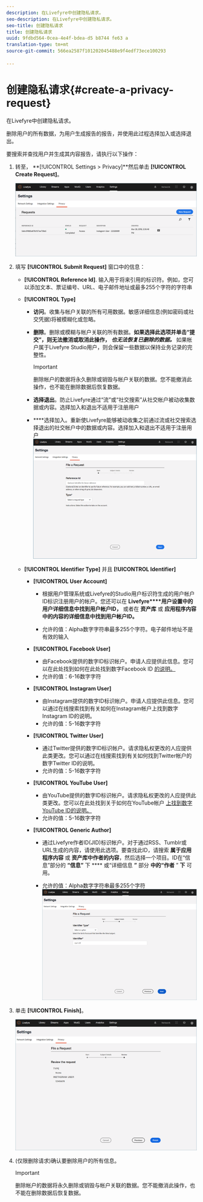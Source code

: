 ```yaml
---
description: 在Livefyre中创建隐私请求。
seo-description: 在Livefyre中创建隐私请求。
seo-title: 创建隐私请求
title: 创建隐私请求
uuid: 9fdbd564-0cea-4e4f-bdea-d5 b8744 fe63 a
translation-type: tm+mt
source-git-commit: 566ea2587f101202045488e9f4edf73ece100293

---
```



# 创建隐私请求{#create-a-privacy-request}

在Livefyre中创建隐私请求。

删除用户的所有数据，为用户生成报告的报告，并使用此过程选择加入或选择退出。

要搜索并查找用户并生成其内容报告，请执行以下操作：

1. 转至， **[!UICONTROL Settings > Privacy]**然后单击 **[!UICONTROL Create Request]**。

   ![](assets/privacypage1.png)

1. 填写 **[!UICONTROL Submit Request]** 窗口中的信息：

   * **[!UICONTROL Reference Id]**. 输入用于将来引用的标识符。例如，您可以添加文本、票证编号、URL、电子邮件地址或最多255个字符的字符串
   * **[!UICONTROL Type]**

      * **访问**。收集与帐户关联的所有可用数据。敏感详细信息(例如密码或社交凭据)将被模糊化或忽略。

      * **删除**。删除或模糊与帐户关联的所有数据。**如果选择此选项并单击“提交”，则无法撤消或取消此操作， *也无法恢复已删除的数据。*** 如果帐户属于Livefyre Studio用户，则会保留一些数据以保持业务记录的完整性。

         >[!IMPORTANT]
         >
         >删除帐户的数据将永久删除或销毁与帐户关联的数据。您不能撤消此操作，也不能在删除数据后恢复数据。

      * **选择退出**。防止Livefyre通过“流”或“社交搜索”从社交帐户被动收集数据或内容。选择加入和退出不适用于注册用户
      * ****选择加入。重新使Livefyre能够被动收集之前通过流或社交搜索选择退出的社交帐户中的数据或内容。选择加入和退出不适用于注册用户
      ![](assets/privacypage2.png)

   * **[!UICONTROL Identifier Type]** 并且 **[!UICONTROL Identifier]**

      * **[!UICONTROL User Account]**

         * 根据用户管理系统或Livefyre的Studio用户标识符生成的用户帐户ID标识注册用户的帐户。您还可以在 **Livefyre****用户设置中的用户详细信息中找到用户帐户ID，** 或者在 **资产库** 或 **应用程序内容中的内容的详细信息中找到用户帐户ID。**

         * 允许的值：Alpha数字字符串最多255个字符。电子邮件地址不是有效的输入
      * **[!UICONTROL Facebook User]**

         * 由Facebook提供的数字ID标识帐户。申请人应提供此信息。您可以在此处找到如何在此处找到数字Facebook ID [的说明。](https://www.facebook.com/help/1397933243846983?helpref=faq_content)
         * 允许的值：6-16数字字符
      * **[!UICONTROL Instagram User]**

         * 由Instagram提供的数字ID标识帐户。申请人应提供此信息。您可以通过在线搜索找到有关如何在Instagram帐户上找到数字Instagram ID的说明。
         * 允许的值：5-16数字字符
      * **[!UICONTROL Twitter User]**

         * 通过Twitter提供的数字ID标识帐户。请求隐私权更改的人应提供此类更改。您可以通过在线搜索找到有关如何找到Twitter帐户的数字Twitter ID的说明。
         * 允许的值：5-16数字字符
      * **[!UICONTROL YouTube User]**

         * 由YouTube提供的数字ID标识帐户。请求隐私权更改的人应提供此类更改。您可以在此处找到关于如何在YouTube帐户 [上找到数字YouTube ID的说明。](https://support.google.com/youtube/answer/3250431?hl=en)
         * 允许的值：5-16数字字符
      * **[!UICONTROL Generic Author]**

         * 通过Livefyre作者ID(JID)标识帐户。对于通过RSS、Tumblr或URL生成的内容，请使用此选项。要查找此ID，请搜索 **属于应用程序内容** 或 **资产库中作者的内容**，然后选择一个项目。ID在“信息”部分的 **“信息”** 下 **** 或“详细信息 **”** 部分 **中的“作者** ” **下** 可用。

         * 允许的值：Alpha数字字符串最多255个字符
         ![](assets/privacypage3.png)








1. 单击 **[!UICONTROL Finish]**。

   ![](assets/privacypage4.png)

1. (仅限删除请求)确认要删除用户的所有信息。

   >[!IMPORTANT]
   >
   >删除帐户的数据将永久删除或销毁与帐户关联的数据。您不能撤消此操作，也不能在删除数据后恢复数据。

